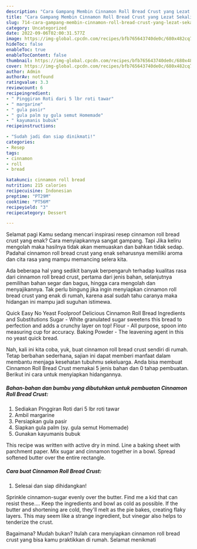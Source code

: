```yaml
---
description: "Cara Gampang Membin Cinnamon Roll Bread Crust yang Lezat Sekali"
title: "Cara Gampang Membin Cinnamon Roll Bread Crust yang Lezat Sekali"
slug: 714-cara-gampang-membin-cinnamon-roll-bread-crust-yang-lezat-sekali
category: Uncategorized
date: 2022-09-06T02:00:31.577Z
image: https://img-global.cpcdn.com/recipes/bfb765643740de0c/680x482cq70/cinnamon-roll-bread-crust-foto-resep-utama.jpg
hideToc: false
enableToc: true
enableTocContent: false
thumbnail: https://img-global.cpcdn.com/recipes/bfb765643740de0c/680x482cq70/cinnamon-roll-bread-crust-foto-resep-utama.jpg
cover: https://img-global.cpcdn.com/recipes/bfb765643740de0c/680x482cq70/cinnamon-roll-bread-crust-foto-resep-utama.jpg
author: Admin
authorAv: notfound
ratingvalue: 3.3
reviewcount: 6
recipeingredient:
- " Pinggiran Roti dari 5 lbr roti tawar"
- " margarine"
- " gula pasir"
- " gula palm sy gula semut Homemade"
- " kayumanis bubuk"
recipeinstructions:

- "Sudah jadi dan siap dinikmati!"
categories:
- Resep
tags:
- cinnamon
- roll
- bread

katakunci: cinnamon roll bread 
nutrition: 215 calories
recipecuisine: Indonesian
preptime: "PT29M"
cooktime: "PT56M"
recipeyield: "3"
recipecategory: Dessert

---
```



Selamat pagi Kamu sedang mencari inspirasi resep cinnamon roll bread crust yang enak? Cara menyiapkannya sangat gampang. Tapi Jika keliru mengolah maka hasilnya tidak akan memuaskan dan bahkan tidak sedap. Padahal cinnamon roll bread crust yang enak seharusnya memiliki aroma dan cita rasa yang mampu memancing selera kita.


Ada beberapa hal yang sedikit banyak berpengaruh terhadap kualitas rasa dari cinnamon roll bread crust, pertama dari jenis bahan, selanjutnya pemilihan bahan segar dan bagus, hingga cara mengolah dan menyajikannya. Tak perlu bingung jika ingin menyiapkan cinnamon roll bread crust yang enak di rumah, karena asal sudah tahu caranya maka hidangan ini mampu jadi suguhan istimewa.

Quick Easy No Yeast Foolproof Delicious Cinnamon Roll Bread Ingredients and Substitutions Sugar - White granulated sugar sweetens this bread to perfection and adds a crunchy layer on top! Flour - All purpose, spoon into measuring cup for accuracy. Baking Powder - The leavening agent in this no yeast quick bread.


Nah, kali ini kita coba, yuk, buat cinnamon roll bread crust sendiri di rumah. Tetap berbahan sederhana, sajian ini dapat memberi manfaat dalam membantu menjaga kesehatan tubuhmu sekeluarga. Anda bisa membuat Cinnamon Roll Bread Crust memakai 5 jenis bahan dan 0 tahap pembuatan. Berikut ini cara untuk menyiapkan hidangannya.

<!--inarticleads1-->

##### Bahan-bahan dan bumbu yang dibutuhkan untuk pembuatan Cinnamon Roll Bread Crust:

1. Sediakan  Pinggiran Roti dari 5 lbr roti tawar
1. Ambil  margarine
1. Persiapkan  gula pasir
1. Siapkan  gula palm (sy. gula semut Homemade)
1. Gunakan  kayumanis bubuk


This recipe was written with active dry in mind. Line a baking sheet with parchment paper. Mix sugar and cinnamon together in a bowl. Spread softened butter over the entire rectangle. 

<!--inarticleads2-->

##### Cara buat Cinnamon Roll Bread Crust:


1. Selesai dan siap dihidangkan!

Sprinkle cinnamon-sugar evenly over the butter. Find me a kid that can resist these…. Keep the ingredients and bowl as cold as possible. If the butter and shortening are cold, they&#39;ll melt as the pie bakes, creating flaky layers. This may seem like a strange ingredient, but vinegar also helps to tenderize the crust. 

Bagaimana? Mudah bukan? Itulah cara menyiapkan cinnamon roll bread crust yang bisa kamu praktikkan di rumah. Selamat menikmati
